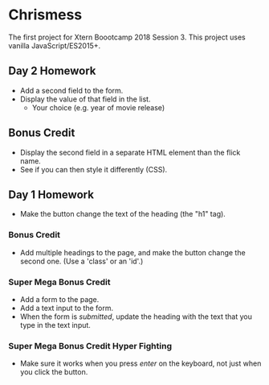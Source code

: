 # Chrismess
The first project for Xtern Boootcamp 2018 Session 3. This project uses vanilla JavaScript/ES2015+.

## Day 2 Homework
* Add a second field to the form.
* Display the value of that field in the list.
    - Your choice (e.g. year of movie release)

## Bonus Credit
* Display the second field in a separate HTML element than the flick name.
* See if you can then style it differently (CSS).

## Day 1 Homework
* Make the button change the text of the heading (the "h1" tag).

### Bonus Credit
* Add multiple headings to the page, and make the button change the second one. (Use a 'class' or an 'id'.)

### Super Mega Bonus Credit
* Add a form to the page.
* Add a text input to the form.
* When the form is _submitted_, update the heading with the text that you type in the text input.

### Super Mega Bonus Credit Hyper Fighting
* Make sure it works when you press _enter_ on the keyboard, not just when you click the button.